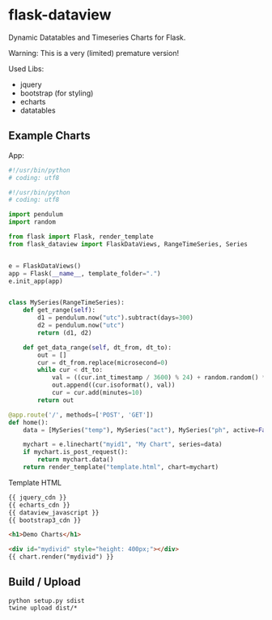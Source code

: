 # flask-dataview

Dynamic Datatables and Timeseries Charts for Flask.

Warning: This is a very (limited) premature version!

Used Libs:
- jquery
- bootstrap (for styling)
- echarts
- datatables

## Example Charts

App:

```python
#!/usr/bin/python
# coding: utf8

#!/usr/bin/python
# coding: utf8

import pendulum
import random

from flask import Flask, render_template
from flask_dataview import FlaskDataViews, RangeTimeSeries, Series


e = FlaskDataViews()
app = Flask(__name__, template_folder=".")
e.init_app(app)


class MySeries(RangeTimeSeries):
    def get_range(self):
        d1 = pendulum.now("utc").subtract(days=300)
        d2 = pendulum.now("utc")
        return (d1, d2)

    def get_data_range(self, dt_from, dt_to):
        out = []
        cur = dt_from.replace(microsecond=0)
        while cur < dt_to:
            val = ((cur.int_timestamp / 3600) % 24) + random.random() * 10
            out.append((cur.isoformat(), val))
            cur = cur.add(minutes=10)
        return out

@app.route('/', methods=['POST', 'GET'])
def home():
    data = [MySeries("temp"), MySeries("act"), MySeries("ph", active=False)]

    mychart = e.linechart("myid1", "My Chart", series=data)
    if mychart.is_post_request():
        return mychart.data()
    return render_template("template.html", chart=mychart)
```

Template HTML

```html
{{ jquery_cdn }}
{{ echarts_cdn }}
{{ dataview_javascript }}
{{ bootstrap3_cdn }}

<h1>Demo Charts</h1>

<div id="mydivid" style="height: 400px;"></div>
{{ chart.render("mydivid") }}

```

## Build / Upload
```
python setup.py sdist
twine upload dist/*
```
